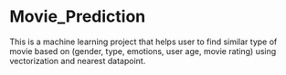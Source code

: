# Movie_Prediction
This is a machine learning project that helps user to find similar type of movie based on (gender, type, emotions, user age, movie rating) using vectorization and nearest datapoint.
